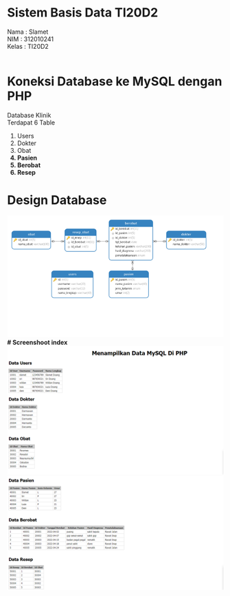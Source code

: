 # Sistem Basis Data TI20D2
Nama	: Slamet <br>
NIM   : 312010241 <br>
Kelas : TI20D2 <br>
<br>
# Koneksi Database ke MySQL dengan PHP
Database Klinik <br>
Terdapat 6 Table <br>
1. Users <br>
2. Dokter <br>
3. Obat <b>
4. Pasien <br>
5. Berobat <br>
6. Resep <br>
# Design Database
  <img src = "design_database.png" img>
# Screenshoot index
  <img src = "index_1.png" img>
  <img src = "index_2.png" img>
